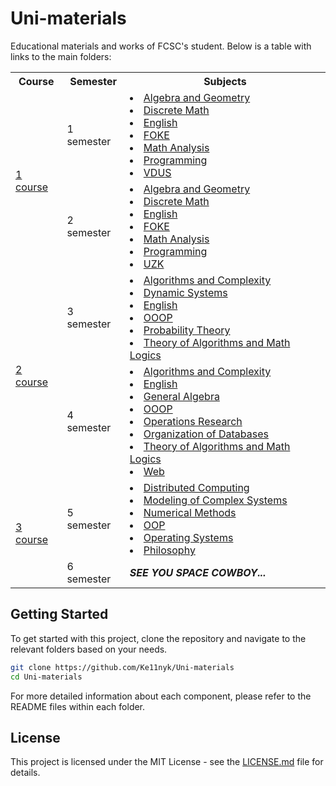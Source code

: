 # Uni-materials

Educational materials and works of FCSC's student. Below is a table with links to the main folders:

<table>
  <tr>
    <th>Course</th>
    <th>Semester</th>
    <th>Subjects</th>
  </tr>
  <tr>
    <td rowspan="2"><a href="./1_course">1 course</a></td>
    <td>1 semester</td>
    <td>
        <li><a href="./1_course/Algebra_and_Geometry/Semester_1">Algebra and Geometry</a></li>
        <li><a href="./1_course/Discrete_Math/Semester_1">Discrete Math</a></li>
        <li><a href="./1_course/English">English</a></li>
        <li><a href="./1_course/FOKE">FOKE</a></li>
        <li><a href="./1_course/Math_Analysis/Semester_1">Math Analysis</a></li>
        <li><a href="./1_course/Programming">Programming</a></li>
        <li><a href="./1_course/VDUS">VDUS</a></li>
    </td>
  </tr>
  <tr>
    <td>2 semester</td>
    <td>
        <li><a href="./1_course/Algebra_and_Geometry/Semester_2">Algebra and Geometry</a></li>
        <li><a href="./1_course/Discrete_Math/Semester_2">Discrete Math</a></li>
        <li><a href="./1_course/English">English</a></li>
        <li><a href="./1_course/FOKE">FOKE</a></li>
        <li><a href="./1_course/Math_Analysis/Semester_2">Math Analysis</a></li>
        <li><a href="./1_course/Programming">Programming</a></li>
        <li><a href="./1_course/UZK">UZK</a></li>
    </td>
  </tr>
  <tr>
    <td rowspan="2"><a href="./2_course">2 course</a></td>
    <td>3 semester</td>
    <td>
        <li><a href="./2_course/Algorithms_and_complexity/Semester_1">Algorithms and Complexity</a></li>
        <li><a href="./2_course/Dynamic_systems">Dynamic Systems</a></li>
        <li><a href="./2_course/English">English</a></li>
        <li><a href="./2_course/OOOP">OOOP</a></li>
        <li><a href="./2_course/Probability_theory">Probability Theory</a></li>
        <li><a href="./2_course/Theory_of_algorithms_and_Math_logic/Semester_1">Theory of Algorithms and Math Logics</a></li>
    </td>
  </tr>
  <tr>
    <td>4 semester</td>
    <td>
        <li><a href="./2_course/Algorithms_and_complexity/Semester_2">Algorithms and Complexity</a></li>
        <li><a href="./2_course/English">English</a></li>
        <li><a href="./2_course/General_Algebra">General Algebra</a></li>
        <li><a href="./2_course/OOOP">OOOP</a></li>
        <li><a href="./2_course/Operations_Research">Operations Research</a></li>
        <li><a href="./2_course/Organization_of_databases">Organization of Databases</a></li>
        <li><a href="./2_course/Theory_of_algorithms_and_Math_logic/Semester_2">Theory of Algorithms and Math Logics</a></li>
        <li><a href="./2_course/Web">Web</a></li>
    </td>
  </tr>
  <tr>
    <td rowspan="2"><a href="./3_course">3 course</a></td>
    <td>5 semester</td>
    <td>
        <li><a href="./3_course/Distributed_computing">Distributed Computing</a></li>
        <li><a href="./3_course/Modeling_of_complex_systems">Modeling of Complex Systems</a></li>
        <li><a href="./3_course/Numerical_methods">Numerical Methods</a></li>
        <li><a href="./3_course/OOP">OOP</a></li>
        <li><a href="./3_course/Operating_systems">Operating Systems</a></li>
        <li><a href="./3_course/Philosophy">Philosophy</a></li>
    </td>
  </tr>
  <tr>
    <td>6 semester</td>
    <td><i><b>SEE YOU SPACE COWBOY...</b></i></td>
  </tr>
</table>

## Getting Started

To get started with this project, clone the repository and navigate to the relevant folders based on your needs.

```bash
git clone https://github.com/Ke11nyk/Uni-materials
cd Uni-materials
```

For more detailed information about each component, please refer to the README files within each folder.

## License

This project is licensed under the MIT License - see the [LICENSE.md](./LICENSE.md) file for details.
